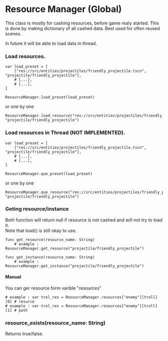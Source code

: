 # Resource Manager (Global)

This class is mostly for cashing resources, before game realy started. This is done by making dictionary of all cashed data. Best used for often reused scenes.  
  
In future it will be able to load data in thread.

### Load resources.
```
var load_preset = [
	["res://src/entities/projectiles/friendly_projectile.tscn", "projectile/friendly_projectile"],
    # [...], 
    # [...],
]

ResourceManager.load_preset(load_preset)
```
or one by one
```
ResourceManager.load_resource("res://src/entities/projectiles/friendly_projectile.tscn", "projectile/friendly_projectile")
```

### Load resources in Thread (NOT IMPLEMENTED).

```
var load_preset = [
	["res://src/entities/projectiles/friendly_projectile.tscn", "projectile/friendly_projectile"],
    # [...], 
    # [...],
]

ResourceManager.que_preset(load_preset)
```
or one by one
```
ResourceManager.que_resource("res://src/entities/projectiles/friendly_projectile.tscn", "projectile/friendly_projectile")
```

### Geting resource/instance
Both function will return null if resource is not cashed and will not try to load it.  
Note that load() is still okay to use.

```
func get_resource(resource_name: String) 
    # example : ResourceManager.get_resource("projectile/friendly_projectile")
```

```
func get_instance(resource_name: String) 
    # example : ResourceManager.get_instance("projectile/friendly_projectile")
```

#### Manual
You can ger resource form varible "resources"
```
# example : var trol_res = ResourceManager.resources["enemy"][troll][0] # resurce
# example : var trol_res = ResourceManager.resources["enemy"][troll][1] # path
```

### resource_exists(resource_name: String)
Returns true/false.